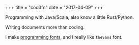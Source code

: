 +++
title = "cod3fn"
date = "2017-04-09"
+++

Programming with Java/Scala, also know a little Rust/Python.

Writing documents more than coding.

I make [programming fonts](https://github.com/cod3fn/programming-fonts), and I really like `theSans` font.